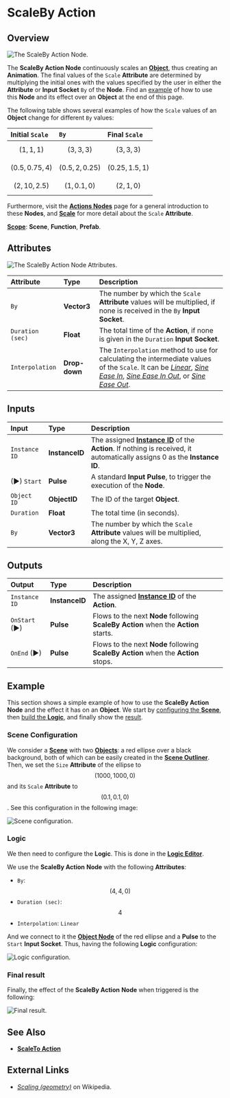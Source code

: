# ScaleBy Action

## Overview

![The ScaleBy Action Node.](../../.gitbook/assets/scalebyactionupdatedimage.png)

The **ScaleBy Action Node** continuously scales an [**Object**](../../objects-and-types/scene-objects/README.md), thus creating an **Animation**. The final values of the `Scale` **Attribute** are determined by multiplying the initial ones with the values specified by the user in either the **Attribute** or **Input Socket** `By` of the **Node**. Find an [example](#example) of how to use this **Node** and its effect over an **Object** at the end of this page.

The following table shows several examples of how the `Scale` values of an **Object** change for different `By` values:

| Initial `Scale` | `By` | Final `Scale` |
| :--- | :--- | :--- |
| $$(1,1,1)$$ | $$(3,3,3)$$ | $$(3,3,3)$$|
| $$(0.5, 0.75, 4)$$ | $$(0.5, 2, 0.25)$$ | $$(0.25, 1.5, 1)$$ |
| $$(2, 10, 2.5)$$ | $$(1, 0.1, 0)$$ | $$(2, 1, 0)$$|


Furthermore, visit the [**Actions Nodes**](README.md) page for a general introduction to these **Nodes**, and [**Scale**](../../objects-and-types/attributes/common-attributes/transformation/README.md#scale) for more detail about the `Scale` **Attribute**.

[**Scope**](../overview.md#scopes): **Scene**, **Function**, **Prefab**.

## Attributes

![The ScaleBy Action Node Attributes.](../../.gitbook/assets/scalebyactionattributes.png)

| Attribute | Type | Description |
| :--- | :--- | :--- |
| `By` | **Vector3** | The number by which the `Scale` **Attribute** values will be multiplied, if none is received in the `By` **Input Socket**. |
| `Duration (sec)` | **Float** | The total time of the **Action**, if none is given in the `Duration` **Input Socket**. |
| `Interpolation` | **Drop-down** | The `Interpolation` method to use for calculating the intermediate values of the `Scale`. It can be [*Linear*](https://en.wikipedia.org/wiki/Linear_interpolation), [*Sine Ease In*](https://easings.net/#easeInSine), [*Sine Ease In Out*](https://easings.net/#easeInOutSine), or [*Sine Ease Out*](https://easings.net/#easeOutSine). |

## Inputs

| Input | Type | Description |
| :--- | :--- | :--- |
| `Instance ID` | **InstanceID** |  The assigned [**Instance ID**](README.md#instance-id) of the **Action**. If nothing is received, it automatically assigns 0 as the **Instance ID**. |
| \(►\) `Start` | **Pulse** | A standard **Input Pulse**, to trigger the execution of the **Node**. |
| `Object ID` | **ObjectID** | The ID of the target **Object**. |
| `Duration` | **Float** | The total time \(in seconds\). |
| `By` | **Vector3** | The number by which the `Scale` **Attribute** values will be multiplied, along the X, Y, Z axes. |

## Outputs

| Output | Type | Description |
| :--- | :--- | :--- |
| `Instance ID` | **InstanceID** | The assigned [**Instance ID**](README.md#instance-id) of the **Action**.  |
| `OnStart` \(►\) | **Pulse** | Flows to the next **Node** following **ScaleBy Action** when the **Action** starts. |
| `OnEnd` \(►\) | **Pulse** | Flows to the next **Node** following **ScaleBy Action** when the **Action** stops. |

## Example

This section shows a simple example of how to use the **ScaleBy Action** **Node** and the effect it has on an **Object**. We start by [configuring the **Scene**](#scene-configuration), then [build the **Logic**](#logic), and finally show the [result](#final-result).

### Scene Configuration

We consider a [**Scene**](../../objects-and-types/project-objects/scene.md) with two [**Objects**](../../objects-and-types/scene-objects/README.md): a red ellipse over a black background, both of which can be easily created in the [**Scene Outliner**](../../modules/scene-outliner.md). Then, we set the `Size` **Attribute** of the ellipse to $$(1000, 1000, 0)$$ and its `Scale` **Attribute** to $$(0.1, 0.1, 0)$$. See this configuration in the following image:

![Scene configuration.](../../.gitbook/assets/examplesactions/ExampleScaleTo_1.png)

### Logic

We then need to configure the **Logic**. This is done in the [**Logic Editor**](../../modules/logic-editor/README.md).

We use the **ScaleBy Action** **Node** with the following **Attributes**: 

* `By`: $$(4, 4, 0)$$ 
* `Duration (sec)`: $$4$$ 
* `Interpolation`: `Linear`

And we connect to it the [**Object Node**](../../objects-and-types/scene-objects/README.md#objects-in-the-logic) of the red ellipse and a **Pulse** to the `Start` **Input Socket**. Thus, having the following **Logic** configuration:

![Logic configuration.](../../.gitbook/assets/examplesactions/ExampleScaleBy_2.png)

### Final result

Finally, the effect of the **ScaleBy Action** **Node** when triggered is the following:

![Final result.](../../.gitbook/assets/examplesactions/ExampleScaleBy_3acr.gif)

## See Also

* [**ScaleTo Action**](scaletoaction.md)

## External Links

* [_Scaling \(geometry\)_](https://en.wikipedia.org/wiki/Scaling_%28geometry%29) on Wikipedia.

